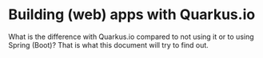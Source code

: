 # Building (web) apps with Quarkus.io

What is the difference with Quarkus.io compared to not using it or to using
Spring (Boot)? That is what this document will try to find out.

